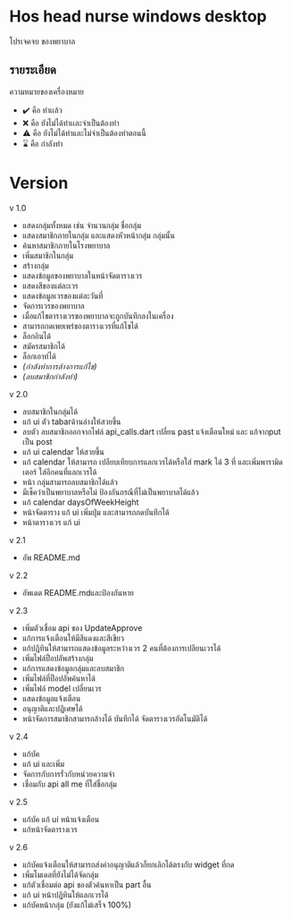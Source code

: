 # Hos head nurse windows desktop

โปรเจคจบ ของพยาบาล

## รายระเอียด

ความหมายของเครื่องหมาย

- :heavy_check_mark: คือ ทำเเล้ว
- :x: คือ ยังไม่ได้ทำเเละจำเป็นต้องทำ
- :warning: คือ ยังไม่ได้ทำและไม่จำเป็นต้องทำตอนนี้
- :hourglass:  คือ กำลังทำ

# Version

v 1.0 

- แสดงกลุ่มทั้งหมด เช่น จำนวนกลุ่ม ชื่อกลุ่ม
- แสดงสมาชิกภายในกลุ่ม และแสดงหัวหน้ากลุ่ม กลุ่มนั้น
- ค้นหาสมาชิกภายในโรงพยาบาล
- เพิ่มสมาชิกในกลุ่ม
- สร้างกลุ่ม
- แสดงข้อมูลของพยาบาลในหน้าจัดตารางเวร
- แสดงสีของแต่ละเวร
- แสดงข้อมูลเวรของแต่ละวันที่
- จัดการเวรของพยาบาล
- เมื่อแก้ไขตารางเวรของพยาบาลจะถูกบันทึกลงในเครื่อง
- สามารถกดเพยเพร่ของตารางเวรที่แก้ไขได้
- ล็อกอินได้
- สมัครสมาชิกได้
- ล็อกเอาท์ได้
- *(กำลังทำการล้างการแก้ไข)*
- *(ลบสมาชิกกำลังทำ)*

v 2.0 
- ลบสมาชิกในกลุ่มได้
- แก้ ui ตัว tabarด้านล่างให้สวยขึ้น
- ลบตัว ลบสมาชิกออกจากไฟล์ api_calls.dart เปลี่ยน past แจ้งเตือนใหม่ และ แก้จากput เป็น post
- แก้ ui calendar ให้สวยขึ้น
- แก้ calendar ให้สามารถ เปลียบเทียบการแลกเวรได้หรือใส่ mark ได้ 3 ที่ และเพิ่มพารามิดเตอร์ ใส่อีกคนที่แลกเวรได้
- หน้า กลุ่มสามารถลบสมาชิกได้แล้ว
- มีเช็คว่าเป็นพยาบาลหรือไม่ ป้องกันกรณีที่ไม่เป็นพยาบาลได้แล้ว
- แก้ calendar daysOfWeekHeight
- หน้าจัดตาราง แก้ ui เพิ่มปุ่ม และสามารถกดบันทึกได้
- หน้าตารางเวร แก้ ui

v 2.1
- อัพ README.md

v 2.2 
- อัพเดต README.mdและป้องกันหาย 

v 2.3
- เพิ่มตัวเชื่อม api ของ UpdateApprove
- แก้การแจ้งเตือนให้มีสีแดงและสีเขียว
- แก้ปฎิทินให้สามารถแสดงข้อมูลระหว่างเวร 2 คนที่ต้องการเปลียนเวรได้
- เพิ่มไฟล์ป็อปอัพสร้างกลุ่ม
- แก้การแสดงข้อมูลกลุ่มและลบสมาชิก
- เพิ่มไฟล์ที่ป็อปอัพค้นหาได้
- เพิ่มไฟล์ model เปลี่ยนเวร
- แสดงข้อมูลแจ้งเตือน 
- อนุญาติและปฎิเศษได้
- หน้าจัดการสมาชิกสามารถล้างได้ บันทึกได้ จัดตารางเวรอัตโนมัติได้

v 2.4
- แก้บัค
- แก้ ui และเพิ่ม
- จัดการกับการรั่วกับหน่วยความจำ
- เชื่อมกับ api all me ที่ใส่ชื่อกลุ่ม

v 2.5
- แก้บัค แก้ ui หน้าแจ้งเตือน
- แก้หน้าจัดตารางเวร

v 2.6
- แก้บัคแจ้งเตือนให้สามารถส่งค่าอนุญาติแล้วก็ยกเลิกได้ตรงกับ widget ที่กด
- เพิ่มโมเดลที่ยังไม่ได้จัดกลุ่ม
- แก้ตัวเชื่อมต่อ api ของตัวค้นหาเป็น part อื้น
- แก้ ui หน้าปฎิทินให้แลกเวรได้
- แก้บัคหน้ากลุ่ม (ยังแก้ไม่เสร็จ 100%)
